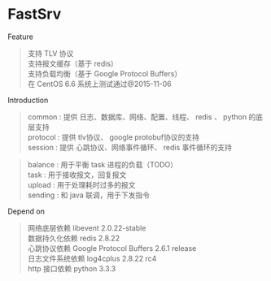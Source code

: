 # FastSrv
Feature
<blockquote>
支持 TLV 协议 <br/>
支持报文缓存（基于 redis） <br/>
支持负载均衡（基于 Google Protocol Buffers） <br/>
在 CentOS 6.6 系统上测试通过@2015-11-06 <br/>
</blockquote>

Introduction
<blockquote>
common : 提供 日志、数据库、网络、配置、线程、 redis 、 python 的底层支持 <br/>
protocol : 提供 tlv协议、 google protobuf协议的支持 <br/>
session : 提供 心跳协议、网络事件循环、 redis 事件循环的支持 <br/>
</blockquote>
<blockquote>
balance : 用于平衡 task 进程的负载（TODO） <br/>
task : 用于接收报文，回复报文 <br/>
upload : 用于处理耗时过多的报文 <br/>
sending : 和 java 联调，用于下发指令 <br/>
</blockquote>

Depend on
<blockquote>
网络底层依赖 libevent 2.0.22-stable <br/>
数据持久化依赖 redis 2.8.22 <br/>
心跳协议依赖 Google Protocol Buffers 2.6.1 release <br/>
日志文件系统依赖 log4cplus 2.8.22 rc4 <br/>
http 接口依赖 python 3.3.3<br/>
</blockquote>
